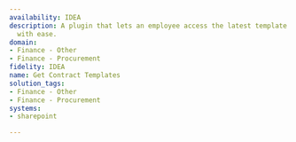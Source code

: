 ```yaml
---
availability: IDEA
description: A plugin that lets an employee access the latest template for contracts
  with ease.
domain:
- Finance - Other
- Finance - Procurement
fidelity: IDEA
name: Get Contract Templates
solution_tags:
- Finance - Other
- Finance - Procurement
systems:
- sharepoint

---
```

